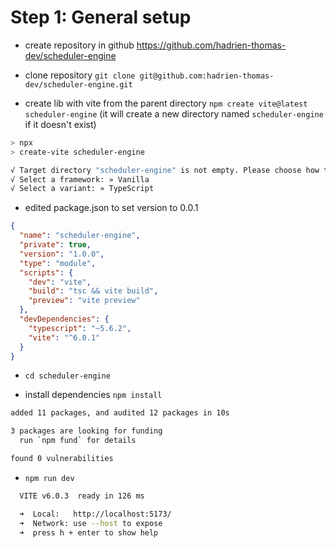 # Step 1: General setup

- create repository in github https://github.com/hadrien-thomas-dev/scheduler-engine

- clone repository `git clone git@github.com:hadrien-thomas-dev/scheduler-engine.git`

- create lib with vite from the parent directory `npm create vite@latest scheduler-engine` (it will create a new directory named `scheduler-engine` if it doesn't exist)
```bash
> npx
> create-vite scheduler-engine

√ Target directory "scheduler-engine" is not empty. Please choose how to proceed: » Ignore files and continue
√ Select a framework: » Vanilla
√ Select a variant: » TypeScript
```

- edited package.json to set version to 0.0.1
```json
{
  "name": "scheduler-engine",
  "private": true,
  "version": "1.0.0",
  "type": "module",
  "scripts": {
    "dev": "vite",
    "build": "tsc && vite build",
    "preview": "vite preview"
  },
  "devDependencies": {
    "typescript": "~5.6.2",
    "vite": "^6.0.1"
  }
}
```

- `cd scheduler-engine`

- install dependencies `npm install`
```bash
added 11 packages, and audited 12 packages in 10s

3 packages are looking for funding
  run `npm fund` for details

found 0 vulnerabilities
```

- `npm run dev`
```bash
  VITE v6.0.3  ready in 126 ms

  ➜  Local:   http://localhost:5173/
  ➜  Network: use --host to expose
  ➜  press h + enter to show help
```

